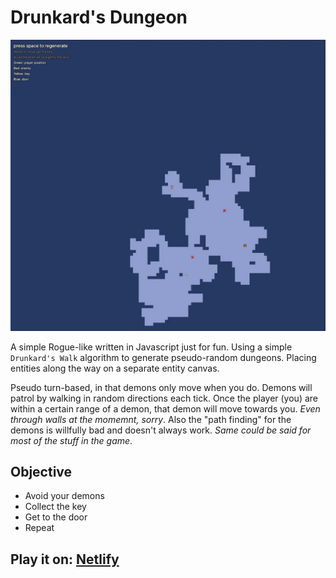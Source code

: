 # Drunkard's Dungeon

![Screenshot](Screenshot.webp)

A simple Rogue-like written in Javascript just for fun.
Using a simple `Drunkard's Walk` algorithm to generate pseudo-random dungeons.
Placing entities along the way on a separate entity canvas.

Pseudo turn-based, in that demons only move when you do.
Demons will patrol by walking in random directions each tick.
Once the player (you) are within a certain range of a demon, that demon will move towards you. *Even through walls at the momemnt, sorry*.
Also the "path finding" for the demons is willfully bad and doesn't always work. *Same could be said for most of the stuff in the game*.

## Objective

- Avoid your demons
- Collect the key
- Get to the door
- Repeat

## Play it on: [Netlify](https://drunkardsdungeon.netlify.app/)